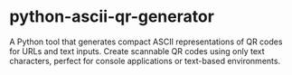 # python-ascii-qr-generator
A Python tool that generates compact ASCII representations of QR codes for URLs and text inputs. Create scannable QR codes using only text characters, perfect for console applications or text-based environments.
